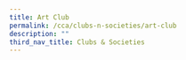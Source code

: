 ```yaml
---
title: Art Club
permalink: /cca/clubs-n-societies/art-club
description: ""
third_nav_title: Clubs & Societies
---
```

